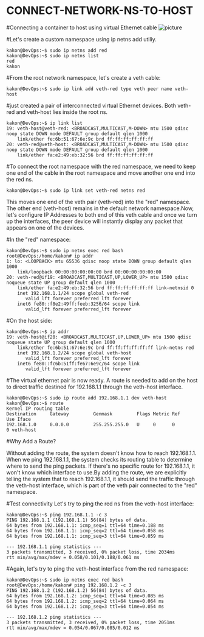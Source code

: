 # CONNECT-NETWORK-NS-TO-HOST

#Connecting a container to host using virtual Ethernet cable
<img src="Screenshot_1-- NS to host.png" alt="picture" />


#Let's create a custom namespace using ip netns add utiliy.
```
kakon@DevOps:~$ sudo ip netns add red
kakon@DevOps:~$ sudo ip netns list
red
kakon
```
#From the root network namespace, let's create a veth cable:
```
kakon@DevOps:~$ sudo ip link add veth-red type veth peer name veth-host
```
#just created a pair of interconnected virtual Ethernet devices. Both veth-red and veth-host lies inside the root ns.
```
kakon@DevOps:~$ ip link list
19: veth-host@veth-red: <BROADCAST,MULTICAST,M-DOWN> mtu 1500 qdisc noop state DOWN mode DEFAULT group default qlen 1000
    link/ether fe:6b:51:67:6e:9c brd ff:ff:ff:ff:ff:ff
20: veth-red@veth-host: <BROADCAST,MULTICAST,M-DOWN> mtu 1500 qdisc noop state DOWN mode DEFAULT group default qlen 1000
    link/ether fa:e2:49:eb:32:56 brd ff:ff:ff:ff:ff:ff
```
#To connect the root namespace with the red namespace, we need to keep one end of the cable in the root namespace and move another one end into the red ns.
```
kakon@DevOps:~$ sudo ip link set veth-red netns red
```
<p>This moves one end of the veth pair (veth-red) into the "red" namespace. The other end (veth-host) remains in the default network namespace.Now, let's configure IP Addresses to both end of this veth cable and once we turn up the interfaces, the peer device will instantly display any packet that appears on one of the devices.</p>

#In the "red" namespace:
```
kakon@DevOps:~$ sudo ip netns exec red bash
root@DevOps:/home/kakon# ip addr
1: lo: <LOOPBACK> mtu 65536 qdisc noop state DOWN group default qlen 1000
    link/loopback 00:00:00:00:00:00 brd 00:00:00:00:00:00
20: veth-red@if19: <BROADCAST,MULTICAST,UP,LOWER_UP> mtu 1500 qdisc noqueue state UP group default qlen 1000
    link/ether fa:e2:49:eb:32:56 brd ff:ff:ff:ff:ff:ff link-netnsid 0
    inet 192.168.1.1/24 scope global veth-red
       valid_lft forever preferred_lft forever
    inet6 fe80::f8e2:49ff:feeb:3256/64 scope link
       valid_lft forever preferred_lft forever
```
#On the host side:
```
kakon@DevOps:~$ ip addr
19: veth-host@if20: <BROADCAST,MULTICAST,UP,LOWER_UP> mtu 1500 qdisc noqueue state UP group default qlen 1000
    link/ether fe:6b:51:67:6e:9c brd ff:ff:ff:ff:ff:ff link-netns red
    inet 192.168.1.2/24 scope global veth-host
       valid_lft forever preferred_lft forever
    inet6 fe80::fc6b:51ff:fe67:6e9c/64 scope link
       valid_lft forever preferred_lft forever
```

#The virtual ethernet pair is now ready. A route is needed to add on the host to direct traffic destined for 192.168.1.1 through the veth-host interface.
```
kakon@DevOps:~$ sudo ip route add 192.168.1.1 dev veth-host
kakon@DevOps:~$ route
Kernel IP routing table
Destination     Gateway         Genmask         Flags Metric Ref    Use Iface
192.168.1.0     0.0.0.0         255.255.255.0   U     0      0        0 veth-host
```

#Why Add a Route?
<p>Without adding the route, the system doesn't know how to reach 192.168.1.1. When we ping 192.168.1.1, the system checks its routing table to determine where to send the ping packets. If there's no specific route for 192.168.1.1, it won't know which interface to use.By adding the route, we are explicitly telling the system that to reach 192.168.1.1, it should send the traffic through the veth-host interface, which is part of the veth pair connected to the "red" namespace.<p/>

#Test connectivity
Let's try to ping the red ns from the veth-host interface:
```
kakon@DevOps:~$ ping 192.168.1.1 -c 3
PING 192.168.1.1 (192.168.1.1) 56(84) bytes of data.
64 bytes from 192.168.1.1: icmp_seq=1 ttl=64 time=0.188 ms
64 bytes from 192.168.1.1: icmp_seq=2 ttl=64 time=0.058 ms
64 bytes from 192.168.1.1: icmp_seq=3 ttl=64 time=0.059 ms

--- 192.168.1.1 ping statistics ---
3 packets transmitted, 3 received, 0% packet loss, time 2034ms
rtt min/avg/max/mdev = 0.058/0.101/0.188/0.061 ms
```

#Again, let's try to ping the veth-host interface from the red namespace:
```
kakon@DevOps:~$ sudo ip netns exec red bash
root@DevOps:/home/kakon# ping 192.168.1.2 -c 3
PING 192.168.1.2 (192.168.1.2) 56(84) bytes of data.
64 bytes from 192.168.1.2: icmp_seq=1 ttl=64 time=0.085 ms
64 bytes from 192.168.1.2: icmp_seq=2 ttl=64 time=0.064 ms
64 bytes from 192.168.1.2: icmp_seq=3 ttl=64 time=0.054 ms

--- 192.168.1.2 ping statistics ---
3 packets transmitted, 3 received, 0% packet loss, time 2051ms
rtt min/avg/max/mdev = 0.054/0.067/0.085/0.012 ms
```








